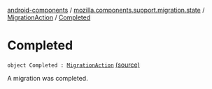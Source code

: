 [android-components](../../index.md) / [mozilla.components.support.migration.state](../index.md) / [MigrationAction](index.md) / [Completed](./-completed.md)

# Completed

`object Completed : `[`MigrationAction`](index.md) [(source)](https://github.com/mozilla-mobile/android-components/blob/master/components/support/migration/src/main/java/mozilla/components/support/migration/state/MigrationAction.kt#L22)

A migration was completed.

